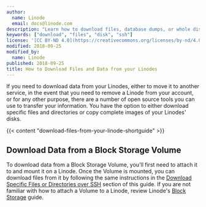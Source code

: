 ```yaml
---
author:
  name: Linode
  email: docs@linode.com
description: "Learn how to download files, database dumps, or whole disks from your Linodes."
keywords: ["download", "files", "disk", "ssh"]
license: '[CC BY-ND 4.0](https://creativecommons.org/licenses/by-nd/4.0)'
modified: 2018-09-25
modified_by:
  name: Linode
published: 2018-09-25
title: How to Download Files and Data from your Linodes 
---
```


If you need to download data from your Linodes, either to move it to another service, in the event that you need to remove a Linode from your account, or for any other purpose, there are a number of open source tools you can use to transfer your information. You have the option to either download specific files and directories or copy complete images of your Linodes' disks.

{{< content "download-files-from-your-linode-shortguide" >}}

## Download Data from a Block Storage Volume

To download data from a Block Storage Volume, you'll first need to attach it to and mount it on a Linode. Once the Volume is mounted, you can download files from it by following the same instructions in the [Download Specific Files or Directories over SSH](#download-specific-files-or-directories-over-ssh) section of this guide. If you are not familiar with how to attach a Volume to a Linode, review Linode's [Block Storage](/docs/platform/block-storage/how-to-use-block-storage-with-your-linode/) guide.